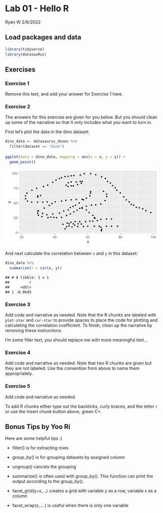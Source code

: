 Lab 01 - Hello R
================
Ryan W
2/6/2022

## Load packages and data

``` r
library(tidyverse) 
library(datasauRus)
```

## Exercises

### Exercise 1

Remove this text, and add your answer for Exercise 1 here.

### Exercise 2

The answers for this exercise are given for you below. But you should
clean up some of the narrative so that it only includes what you want to
turn in.

First let’s plot the data in the dino dataset:

``` r
dino_data <- datasaurus_dozen %>%
  filter(dataset == "dino")

ggplot(data = dino_data, mapping = aes(x = x, y = y)) +
  geom_point()
```

![](lab-01-hello-r_files/figure-gfm/plot-dino-1.png)<!-- -->

And next calculate the correlation between `x` and `y` in this dataset:

``` r
dino_data %>%
  summarize(r = cor(x, y))
```

    ## # A tibble: 1 x 1
    ##         r
    ##     <dbl>
    ## 1 -0.0645

### Exercise 3

Add code and narrative as needed. Note that the R chunks are labeled
with `plot-star` and `cor-star` to provide spaces to place the code for
plotting and calculating the correlation coefficient. To finish, clean
up the narrative by removing these instructions.

I’m some filler text, you should replace me with more meaningful text…

### Exercise 4

Add code and narrative as needed. Note that two R chunks are given but
they are not labeled. Use the convention from above to name them
appropriately.

### Exercise 5

Add code and narrative as needed.

To add R chunks either type out the backticks, curly braces, and the
letter `r` or use the Insert chunk button above, green C+.

## Bonus Tips by Yoo Ri

Here are some helpful tips :)

-   filter() is for extracting rows

-   group_by() is for grouping datasets by assigned column

-   ungroup() cancels the grouping

-   summarize() is often used with group_by(). This function can print
    the output according to the group_by().

-   facet_grid(y\~x,…) creates a grid with variable y as a row, variable
    x as a column  

-   facet_wrap(x,… ) is useful when there is only one variable
